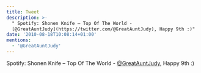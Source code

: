 ```yaml
---
title: Tweet
description: >-
  " Spotify: Shonen Knife – Top Of The World -
  [@GreatAuntJudy](https://twitter.com/@GreatAuntJudy), Happy 9th :)"
date: '2010-08-18T10:08:14+01:00'
mentions:
  - '@GreatAuntJudy'
---
```

 Spotify: Shonen Knife – Top Of The World - [@GreatAuntJudy](https://twitter.com/@GreatAuntJudy), Happy 9th :)
